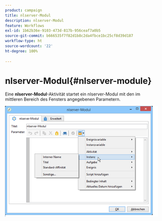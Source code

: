 ```yaml
---
product: campaign
title: nlserver-Modul
description: nlserver-Modul
feature: Workflows
exl-id: 1b62b36e-9103-473d-817b-956ceaf7a0b5
source-git-commit: b666535f7f82d1b8c2da4fbce1bc25cf8d39d187
workflow-type: ht
source-wordcount: '22'
ht-degree: 100%

---
```


# nlserver-Modul{#nlserver-module}



Eine **nlserver-Modul**-Aktivität startet ein nlserver-Modul mit den im mittleren Bereich des Fensters angegebenen Parametern.

![](assets/nlserver_module_edit.png)
